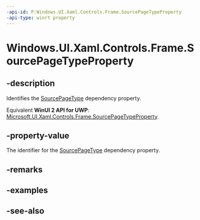 ```yaml
---
-api-id: P:Windows.UI.Xaml.Controls.Frame.SourcePageTypeProperty
-api-type: winrt property
---
```


<!-- Property syntax
public Windows.UI.Xaml.DependencyProperty SourcePageTypeProperty { get; }
-->

# Windows.UI.Xaml.Controls.Frame.SourcePageTypeProperty

## -description
Identifies the [SourcePageType](frame_sourcepagetype.md) dependency property.

Equivalent **WinUI 2 API for UWP**: [Microsoft.UI.Xaml.Controls.Frame.SourcePageTypeProperty](/windows/winui/api/microsoft.ui.xaml.controls.frame.sourcepagetypeproperty).

## -property-value
The identifier for the [SourcePageType](frame_sourcepagetype.md) dependency property.

## -remarks

## -examples

## -see-also
